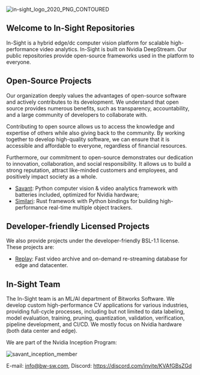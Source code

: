 ![in-sight_logo_2020_PNG_CONTOURED](https://user-images.githubusercontent.com/15047882/233050179-2bf04d49-c030-40aa-a4f9-59c38e0e44a2.png)

## Welcome to In-Sight Repositories

In-Sight is a hybrid edge/dc computer vision platform for scalable high-performance video analytics. In-Sight is built on Nvidia DeepStream. Our public repositories provide open-source frameworks used in the platform to everyone.

## Open-Source Projects

Our organization deeply values the advantages of open-source software and actively contributes to its development. We understand that open source provides numerous benefits, such as transparency, accountability, and a large community of developers to collaborate with.

Contributing to open source allows us to access the knowledge and expertise of others while also giving back to the community. By working together to develop high-quality software, we can ensure that it is accessible and affordable to everyone, regardless of financial resources.

Furthermore, our commitment to open-source demonstrates our dedication to innovation, collaboration, and social responsibility. It allows us to build a strong reputation, attract like-minded customers and employees, and positively impact society as a whole.

* [Savant](https://github.com/insight-platform/Savant): Python computer vision & video analytics framework with batteries included, optimized for Nvidia hardware;
* [Similari](https://github.com/insight-platform/Similari): Rust framework with Python bindings for building high-performance real-time multiple object trackers.

## Developer-friendly Licensed Projects

We also provide projects under the developer-friendly BSL-1.1 license. These projects are:

* [Replay](https://github.com/insight-platform/Replay): Fast video archive and on-demand re-streaming database for edge and datacenter.

## In-Sight Team

The In-Sight team is an ML/AI department of Bitworks Software. We develop custom high-performance CV applications for various industries, providing full-cycle processes, including but not limited to data labeling, model evaluation, training, pruning, quantization, validation, verification, pipeline development, and CI/CD. We mostly focus on Nvidia hardware (both data center and edge).

We are part of the Nvidia Inception Program:

![savant_inception_member](https://github.com/insight-platform/.github/assets/15047882/34fb49cf-d8d7-4a1d-a3ab-2c9981632cfd)


E-mail: info@bw-sw.com, Discord: https://discord.com/invite/KVAfGBsZGd
